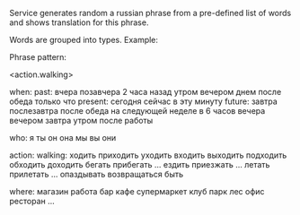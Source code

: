 Service generates random a russian phrase from a pre-defined list of words and shows translation for this phrase.

Words are grouped into types.
Example:

Phrase pattern:

<when> <who> <action.walking> <where>

when:
    past:
        вчера
        позавчера
        2 часа назад
        утром
        вечером
        днем
        после обеда
        только что
    present:
        сегодня
        сейчас
        в эту минуту
    future:
        завтра
        послезавтра
        после обеда
        на следующей неделе
        в 6 часов вечера
        вечером
        завтра утром
        после работы

who:
    я
    ты
    он
    она
    мы
    вы
    они

action:
    walking:
        ходить
        приходить
        уходить
        входить
        выходить
        подходить
        обходить
        доходить
        бегать
        прибегать
        ...
        ездить
        приезжать
        ...
        летать
        прилетать
        ...
        опаздывать
        возвращаться
        быть

where:
    магазин
    работа
    бар
    кафе
    супермаркет
    клуб
    парк
    лес
    офис
    ресторан
    ...